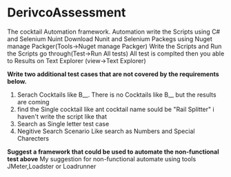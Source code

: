 # DerivcoAssessment
The cocktail Automation framework. 
Automation write the Scripts using C# and Selenium Nuint 
Download Nunit and Selenium Packegs using Nuget manage Packger(Tools->Nuget manage Packger) 
Write the Scripts and Run the Scripts go through(Test->Run All tests)
All test is complted then you able to Results on Text Explorer (view->Text Explorer)

**Write two additional test cases that are not covered by the requirements below.**
1. Serach Cocktails like B__. There is no Cocktails like B__ but the results are coming
2. find the Single cocktail like ant cocktail name sould be  "Rail Splitter" i haven't write the script like that
3. Search as Single letter test case
4. Negitive Search Scenario Like search as Numbers and Special Charecters
   
**Suggest a framework that could be used to automate the non-functional test above**
My suggestion for non-functional automate using tools JMeter,Loadster or Loadrunner
